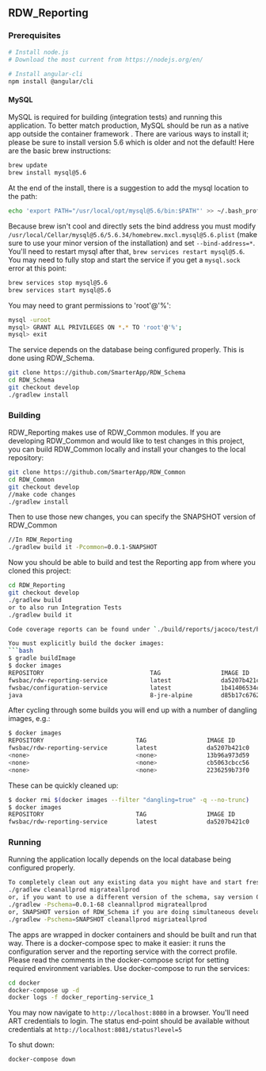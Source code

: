 ## RDW_Reporting

### Prerequisites
```bash
# Install node.js
# Download the most current from https://nodejs.org/en/
 
# Install angular-cli
npm install @angular/cli
```

#### MySQL
MySQL is required for building (integration tests) and running this application. To better match production, MySQL
should be run as a native app outside the container framework . There are various ways to install it; please be sure 
to install version 5.6 which is older and not the default! Here are the basic brew instructions:
```bash
brew update
brew install mysql@5.6
```
At the end of the install, there is a suggestion to add the mysql location to the path:
```bash
echo 'export PATH="/usr/local/opt/mysql@5.6/bin:$PATH"' >> ~/.bash_profile
```

Because brew isn't cool and directly sets the bind address you must modify `/usr/local/Cellar/mysql@5.6/5.6.34/homebrew.mxcl.mysql@5.6.plist` 
(make sure to use your minor version of the installation) and set `--bind-address=*`. 
You'll need to restart mysql after that, `brew services restart mysql@5.6`. You may need to fully stop and start
the service if you get a `mysql.sock` error at this point:
```bash
brew services stop mysql@5.6
brew services start mysql@5.6 
```

You may need to grant permissions to 'root'@'%':
```bash
mysql -uroot
mysql> GRANT ALL PRIVILEGES ON *.* TO 'root'@'%';
mysql> exit
```

The service depends on the database being configured properly. This is done using RDW_Schema.
```bash
git clone https://github.com/SmarterApp/RDW_Schema
cd RDW_Schema
git checkout develop
./gradlew install
```

### Building
RDW_Reporting makes use of RDW_Common modules. If you are developing RDW_Common and would like to test changes in this 
project, you can build RDW_Common locally and install your changes to the local repository:
```bash
git clone https://github.com/SmarterApp/RDW_Common
cd RDW_Common
git checkout develop
//make code changes
./gradlew install
```
Then to use those new changes, you can specify the SNAPSHOT version of RDW_Common
```bash
//In RDW_Reporting
./gradlew build it -Pcommon=0.0.1-SNAPSHOT
```

Now you should be able to build and test the Reporting app from where you cloned this project:
```bash
cd RDW_Reporting
git checkout develop
./gradlew build
or to also run Integration Tests
./gradlew build it 

Code coverage reports can be found under `./build/reports/jacoco/test/html/index.html` 

You must explicitly build the docker images:
```bash
$ gradle buildImage
$ docker images
REPOSITORY                              TAG                 IMAGE ID            CREATED             SIZE
fwsbac/rdw-reporting-service            latest              da5207b421c0        30 seconds ago      150 MB
fwsbac/configuration-service            latest              1b41406534c7        2 weeks ago         221 MB
java                                    8-jre-alpine        d85b17c6762e        6 weeks ago         108 MB
```

After cycling through some builds you will end up with a number of dangling images, e.g.:
```bash
$ docker images
REPOSITORY                          TAG                 IMAGE ID            CREATED             SIZE
fwsbac/rdw-reporting-service        latest              da5207b421c0        30 seconds ago      150 MB
<none>                              <none>              13b96a973d59        About an hour ago   140 MB
<none>                              <none>              cb5063cbcc56        2 hours ago         140 MB
<none>                              <none>              2236259b73f0        3 hours ago         140 MB
```
These can be quickly cleaned up:
```bash
$ docker rmi $(docker images --filter "dangling=true" -q --no-trunc)
$ docker images
REPOSITORY                          TAG                 IMAGE ID            CREATED             SIZE
fwsbac/rdw-reporting-service        latest              da5207b421c0        30 seconds ago      150 MB
```

### Running
Running the application locally depends on the local database being configured properly.
```bash
To completely clean out any existing data you might have and start fresh:
./gradlew cleanallprod migrateallprod
or, if you want to use a different version of the schema, say version 0.0.1-68 of RDW_Schema
./gradlew -Pschema=0.0.1-68 cleannallprod migrateallprod
or, SNAPSHOT version of RDW_Schema if you are doing simultaneous development with RDW_Schema
./gradlew -Pschema=SNAPSHOT cleanallprod migriateallprod
```

The apps are wrapped in docker containers and should be built and run that way. There is a docker-compose spec
to make it easier: it runs the configuration server and the reporting service with the correct profile. Please 
read the comments in the docker-compose script for setting required environment variables. Use docker-compose
to run the services:
```bash
cd docker
docker-compose up -d
docker logs -f docker_reporting-service_1
```
You may now navigate to `http://localhost:8080` in a browser. You'll need ART credentials to login.
The status end-point should be available without credentials at `http://localhost:8081/status?level=5`

To shut down:
```bash
docker-compose down
```